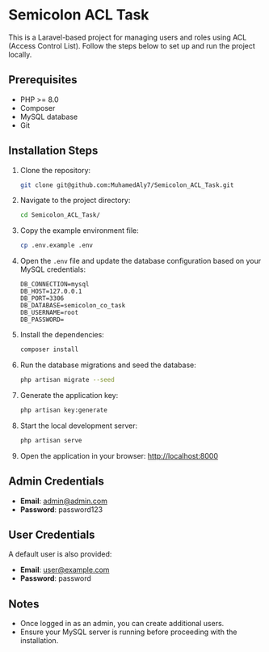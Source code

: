 # Semicolon ACL Task

This is a Laravel-based project for managing users and roles using ACL (Access Control List). Follow the steps below to set up and run the project locally.

## Prerequisites

-   PHP >= 8.0
-   Composer
-   MySQL database
-   Git

## Installation Steps

1. Clone the repository:

    ```bash
    git clone git@github.com:MuhamedAly7/Semicolon_ACL_Task.git
    ```

2. Navigate to the project directory:

    ```bash
    cd Semicolon_ACL_Task/
    ```

3. Copy the example environment file:

    ```bash
    cp .env.example .env
    ```

4. Open the `.env` file and update the database configuration based on your MySQL credentials:

    ```
    DB_CONNECTION=mysql
    DB_HOST=127.0.0.1
    DB_PORT=3306
    DB_DATABASE=semicolon_co_task
    DB_USERNAME=root
    DB_PASSWORD=
    ```

5. Install the dependencies:

    ```bash
    composer install
    ```

6. Run the database migrations and seed the database:

    ```bash
    php artisan migrate --seed
    ```

7. Generate the application key:

    ```bash
    php artisan key:generate
    ```

8. Start the local development server:

    ```bash
    php artisan serve
    ```

9. Open the application in your browser:
   [http://localhost:8000](http://localhost:8000)

## Admin Credentials

-   **Email**: admin@admin.com
-   **Password**: password123

## User Credentials

A default user is also provided:

-   **Email**: user@example.com
-   **Password**: password

## Notes

-   Once logged in as an admin, you can create additional users.
-   Ensure your MySQL server is running before proceeding with the installation.
